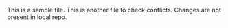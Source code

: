 This is a sample file. This is another file to check conflicts.
Changes are not present in local repo.

